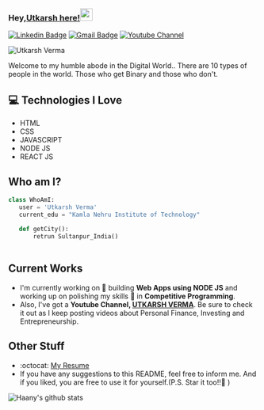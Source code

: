 ### Hey,[Utkarsh here!](https://www.linkedin.com/in/utkarsh17verma/)<img src="https://media.giphy.com/media/hvRJCLFzcasrR4ia7z/giphy.gif" width="25px">


[![Linkedin Badge](https://img.shields.io/badge/-utkarsh17verma-blue?style=flat-square&logo=Linkedin&logoColor=white&link=https://www.linkedin.com/in/utkarsh17verma/)](https://www.linkedin.com/in/utkarsh17verma/) [![Gmail Badge](https://img.shields.io/badge/-utkarsh17verma@gmail.com-c14438?style=flat-square&logo=Gmail&logoColor=white&link=mailto:utkarsh17verma@gmail.com)](mailto:utkarsh17verma@gmail.com) [![Youtube Channel](https://img.shields.io/badge/-Utkarsh%20Verma-c14438?style=flat-square&logo=Youtube&link=http://youtube.com/utkarshvermaofficial)](http://youtube.com/utkarshvermaofficial)
<p align="left"> <img src="https://komarev.com/ghpvc/?username=utkarsh17verma" alt="Utkarsh Verma" /> </p>

Welcome to my humble abode in the Digital World.. There are 10 types of people in the world. Those who get Binary and those who don't.

## :computer: Technologies I Love
* HTML
* CSS
* JAVASCRIPT
* NODE JS
* REACT JS

 ## Who am I?
 ```python
 class WhoAmI:
 	user = 'Utkarsh Verma'
	current_edu = "Kamla Nehru Institute of Technology"
	
	def getCity():
		retrun Sultanpur_India()
	
 ```
 
## Current Works
 * I'm currently working on 🔭 building **Web Apps using NODE JS** and working up on polishing my skills 🌱 in **Competitive Programming**.
 * Also, I've got a **Youtube Channel, [UTKARSH VERMA](https://www.youtube.com/channel/utkarshvermaofficial)**. Be sure to check it out as I keep posting videos about Personal Finance, Investing and Entrepreneurship.
 
## Other Stuff
  - :octocat: [My Resume](https://docs.google.com/document/d/16nwZbQyxWJIN-Wh9VP-q8VO4ZI8K0hFYf8pKzODj5rc/edit?usp=sharing)
  - If you have any suggestions to this README, feel free to inform me. And if you liked, you are free to use it for yourself.(P.S. Star it too!!:grimacing: )

![Haany's github stats](https://github-readme-stats.vercel.app/api?username=utkarsh17verma&show_icons=true&hide=[%22issues%22])
 
